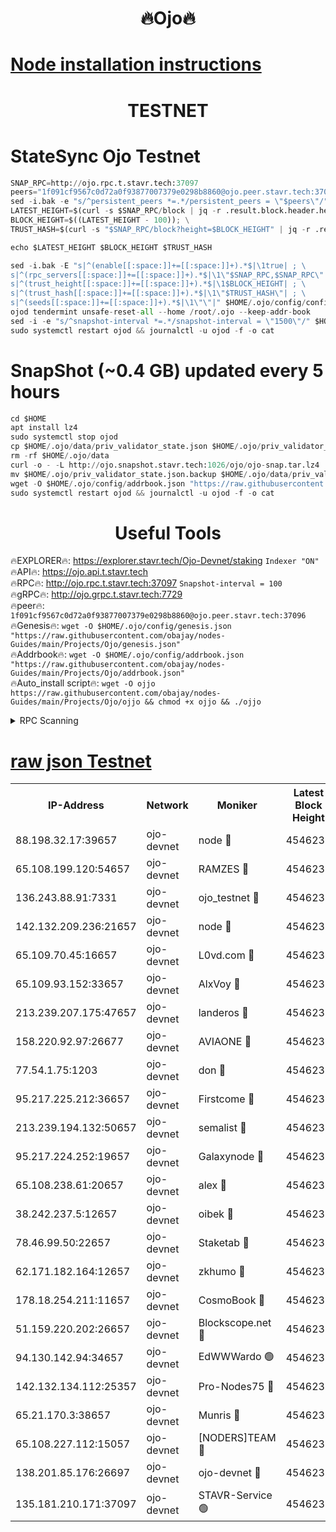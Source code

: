 <h1 align="center"> 🔥Ojo🔥</h1>

[Node installation instructions](https://github.com/obajay/nodes-Guides/tree/main/Projects/Ojo)
=

<h1 align="center"> TESTNET</h1>

# StateSync Ojo Testnet
```python
SNAP_RPC=http://ojo.rpc.t.stavr.tech:37097
peers="1f091cf9567c0d72a0f93877007379e0298b8860@ojo.peer.stavr.tech:37096"
sed -i.bak -e "s/^persistent_peers *=.*/persistent_peers = \"$peers\"/" $HOME/.ojo/config/config.toml
LATEST_HEIGHT=$(curl -s $SNAP_RPC/block | jq -r .result.block.header.height); \
BLOCK_HEIGHT=$((LATEST_HEIGHT - 100)); \
TRUST_HASH=$(curl -s "$SNAP_RPC/block?height=$BLOCK_HEIGHT" | jq -r .result.block_id.hash)

echo $LATEST_HEIGHT $BLOCK_HEIGHT $TRUST_HASH

sed -i.bak -E "s|^(enable[[:space:]]+=[[:space:]]+).*$|\1true| ; \
s|^(rpc_servers[[:space:]]+=[[:space:]]+).*$|\1\"$SNAP_RPC,$SNAP_RPC\"| ; \
s|^(trust_height[[:space:]]+=[[:space:]]+).*$|\1$BLOCK_HEIGHT| ; \
s|^(trust_hash[[:space:]]+=[[:space:]]+).*$|\1\"$TRUST_HASH\"| ; \
s|^(seeds[[:space:]]+=[[:space:]]+).*$|\1\"\"|" $HOME/.ojo/config/config.toml
ojod tendermint unsafe-reset-all --home /root/.ojo --keep-addr-book
sed -i -e "s/^snapshot-interval *=.*/snapshot-interval = \"1500\"/" $HOME/.ojo/config/app.toml
sudo systemctl restart ojod && journalctl -u ojod -f -o cat
```
# SnapShot (~0.4 GB) updated every 5 hours
```python
cd $HOME
apt install lz4
sudo systemctl stop ojod
cp $HOME/.ojo/data/priv_validator_state.json $HOME/.ojo/priv_validator_state.json.backup
rm -rf $HOME/.ojo/data
curl -o - -L http://ojo.snapshot.stavr.tech:1026/ojo/ojo-snap.tar.lz4 | lz4 -c -d - | tar -x -C $HOME/.ojo --strip-components 2
mv $HOME/.ojo/priv_validator_state.json.backup $HOME/.ojo/data/priv_validator_state.json
wget -O $HOME/.ojo/config/addrbook.json "https://raw.githubusercontent.com/obajay/nodes-Guides/main/Projects/Ojo/addrbook.json"
sudo systemctl restart ojod && journalctl -u ojod -f -o cat
```
 <h1 align="center"> Useful Tools</h1>

🔥EXPLORER🔥:        https://explorer.stavr.tech/Ojo-Devnet/staking        `Indexer "ON"` \
🔥API🔥:                     https://ojo.api.t.stavr.tech \
🔥RPC🔥:                    http://ojo.rpc.t.stavr.tech:37097              `Snapshot-interval = 100` \
🔥gRPC🔥:                  http://ojo.grpc.t.stavr.tech:7729 \
🔥peer🔥:                   `1f091cf9567c0d72a0f93877007379e0298b8860@ojo.peer.stavr.tech:37096` \
🔥Genesis🔥:    ```wget -O $HOME/.ojo/config/genesis.json "https://raw.githubusercontent.com/obajay/nodes-Guides/main/Projects/Ojo/genesis.json"``` \
🔥Addrbook🔥:    ```wget -O $HOME/.ojo/config/addrbook.json "https://raw.githubusercontent.com/obajay/nodes-Guides/main/Projects/Ojo/addrbook.json"``` \
🔥Auto_install script🔥: ```wget -O ojjo https://raw.githubusercontent.com/obajay/nodes-Guides/main/Projects/Ojo/ojjo && chmod +x ojjo && ./ojjo```


<details>
<summary>RPC Scanning</summary>

<h2 align="center"> We scan nodes in real time every 4 hours. And we provide the final result of RPC endpoints.
We cannot influence the operation of these nodes in any way. </h2>


```python
If Voting Power is higher than 0 --> then the Node is a validator of the network and may be subject to attack and be a potential threat to the chain.
```
```python
We marked such validators with a red symbol
```

</details>

[raw json Testnet](https://rpc-check.ojot.stavr.tech/ojot/rpc-ojot-result.json)
=


<table><tr><th>IP-Address</th><th>Network</th><th>Moniker</th><th>Latest Block Height</th><th>Earliest Block Height</th><th>Catching Up</th><th>Tx Index</th><th>Voting Power</th><th>Scan Time</th></tr><tr><td>88.198.32.17:39657</td><td>ojo-devnet</td><td>node 🔴</td><td>4546237</td><td>300001</td><td>False</td><td>on</td><td>65654</td><td>2023-12-18T09:45:20.047564046UTC</td></tr><tr><td>65.108.199.120:54657</td><td>ojo-devnet</td><td>RAMZES 🔴</td><td>4546232</td><td>306156</td><td>False</td><td>on</td><td>15420</td><td>2023-12-18T09:44:50.179371862UTC</td></tr><tr><td>136.243.88.91:7331</td><td>ojo-devnet</td><td>ojo_testnet 🔴</td><td>4546233</td><td>308845</td><td>False</td><td>on</td><td>1000</td><td>2023-12-18T09:44:57.046753940UTC</td></tr><tr><td>142.132.209.236:21657</td><td>ojo-devnet</td><td>node 🔴</td><td>4546237</td><td>350001</td><td>False</td><td>on</td><td>1999</td><td>2023-12-18T09:45:18.225256373UTC</td></tr><tr><td>65.109.70.45:16657</td><td>ojo-devnet</td><td>L0vd.com 🔴</td><td>4546238</td><td>695918</td><td>False</td><td>off</td><td>998</td><td>2023-12-18T09:45:25.917159343UTC</td></tr><tr><td>65.109.93.152:33657</td><td>ojo-devnet</td><td>AlxVoy 🔴</td><td>4546237</td><td>2319801</td><td>False</td><td>on</td><td>4536782</td><td>2023-12-18T09:45:17.939999748UTC</td></tr><tr><td>213.239.207.175:47657</td><td>ojo-devnet</td><td>landeros 🔴</td><td>4546235</td><td>2714001</td><td>False</td><td>off</td><td>11083</td><td>2023-12-18T09:45:09.891709844UTC</td></tr><tr><td>158.220.92.97:26677</td><td>ojo-devnet</td><td>AVIAONE 🔴</td><td>4546235</td><td>2754001</td><td>False</td><td>on</td><td>13867</td><td>2023-12-18T09:45:09.661218947UTC</td></tr><tr><td>77.54.1.75:1203</td><td>ojo-devnet</td><td>don 🔴</td><td>4546237</td><td>2906401</td><td>False</td><td>on</td><td>10</td><td>2023-12-18T09:45:19.741756823UTC</td></tr><tr><td>95.217.225.212:36657</td><td>ojo-devnet</td><td>Firstcome 🔴</td><td>4546233</td><td>2985946</td><td>False</td><td>on</td><td>13566</td><td>2023-12-18T09:44:56.738679540UTC</td></tr><tr><td>213.239.194.132:50657</td><td>ojo-devnet</td><td>semalist 🔴</td><td>4546232</td><td>3223522</td><td>False</td><td>on</td><td>19037</td><td>2023-12-18T09:44:50.485013449UTC</td></tr><tr><td>95.217.224.252:19657</td><td>ojo-devnet</td><td>Galaxynode 🔴</td><td>4546238</td><td>3685492</td><td>False</td><td>on</td><td>11888</td><td>2023-12-18T09:45:22.735837874UTC</td></tr><tr><td>65.108.238.61:20657</td><td>ojo-devnet</td><td>alex 🔴</td><td>4546232</td><td>4158001</td><td>False</td><td>on</td><td>11359</td><td>2023-12-18T09:44:49.758069565UTC</td></tr><tr><td>38.242.237.5:12657</td><td>ojo-devnet</td><td>oibek 🔴</td><td>4546232</td><td>4196001</td><td>False</td><td>off</td><td>1051</td><td>2023-12-18T09:44:50.928107554UTC</td></tr><tr><td>78.46.99.50:22657</td><td>ojo-devnet</td><td>Staketab 🔴</td><td>4546238</td><td>4254801</td><td>False</td><td>on</td><td>1276</td><td>2023-12-18T09:45:26.266727631UTC</td></tr><tr><td>62.171.182.164:12657</td><td>ojo-devnet</td><td>zkhumo 🔴</td><td>4546237</td><td>4384001</td><td>False</td><td>off</td><td>998</td><td>2023-12-18T09:45:18.598863394UTC</td></tr><tr><td>178.18.254.211:11657</td><td>ojo-devnet</td><td>CosmoBook 🔴</td><td>4546237</td><td>4392001</td><td>False</td><td>off</td><td>1068</td><td>2023-12-18T09:45:18.982899209UTC</td></tr><tr><td>51.159.220.202:26657</td><td>ojo-devnet</td><td>Blockscope.net 🔴</td><td>4546232</td><td>4425001</td><td>False</td><td>on</td><td>981</td><td>2023-12-18T09:44:49.316831351UTC</td></tr><tr><td>94.130.142.94:34657</td><td>ojo-devnet</td><td>EdWWWardo 🟢</td><td>4546236</td><td>4438946</td><td>False</td><td>on</td><td>0</td><td>2023-12-18T09:45:15.473350997UTC</td></tr><tr><td>142.132.134.112:25357</td><td>ojo-devnet</td><td>Pro-Nodes75 🔴</td><td>4546233</td><td>4446233</td><td>False</td><td>on</td><td>24651</td><td>2023-12-18T09:44:53.858817241UTC</td></tr><tr><td>65.21.170.3:38657</td><td>ojo-devnet</td><td>Munris 🔴</td><td>4546233</td><td>4446233</td><td>False</td><td>off</td><td>20123</td><td>2023-12-18T09:44:56.331743544UTC</td></tr><tr><td>65.108.227.112:15057</td><td>ojo-devnet</td><td>[NODERS]TEAM 🔴</td><td>4546238</td><td>4446238</td><td>False</td><td>off</td><td>9999</td><td>2023-12-18T09:45:23.180434646UTC</td></tr><tr><td>138.201.85.176:26697</td><td>ojo-devnet</td><td>ojo-devnet 🔴</td><td>4546238</td><td>4446238</td><td>False</td><td>on</td><td>1000024000</td><td>2023-12-18T09:45:25.568891945UTC</td></tr><tr><td>135.181.210.171:37097</td><td>ojo-devnet</td><td>STAVR-Service 🟢</td><td>4546232</td><td>4544901</td><td>False</td><td>on</td><td>0</td><td>2023-12-18T09:44:51.502305355UTC</td></tr></table>